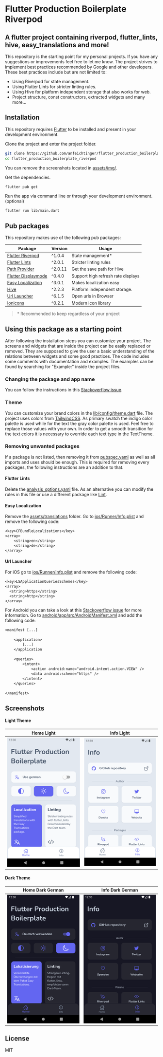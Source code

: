# Flutter Production Boilerplate Riverpod
## A flutter project containing riverpod, flutter_lints, hive, easy_translations and more!

This repository is the starting point for my personal projects. If you have any suggestions or improvements feel free to let me know. The project strives to implement best practices recommended by Google and other developers. These best practices include but are not limited to:

- Using Riverpod for state management.
- Using Flutter Lints for stricter linting rules.
- Using Hive for platform independent storage that also works for web.
- Project structure, const constructors, extracted widgets and many more...

## Installation

This repository requires [Flutter](https://flutter.dev/docs/get-started/install) to be installed and present in your development environment.

Clone the project and enter the project folder.
```sh
git clone https://github.com/anfeichtinger/flutter_production_boilerplate_riverpod.git
cd flutter_production_boilerplate_riverpod
```

You can remove the screenshots located in [assets/img/](./assets/img).

Get the dependencies.
```sh
flutter pub get
```

Run the app via command line or through your development environment. (optional)
```sh
flutter run lib/main.dart
```

## Pub packages

This repository makes use of the following pub packages:

| Package | Version | Usage |
| ------ | ------ | ------ |
| [Flutter Riverpod](https://pub.dev/packages/flutter_riverpod) | ^1.0.4 | State management*
| [Flutter Lints](https://pub.dev/packages/flutter_lints) | ^2.0.1 | Stricter linting rules
| [Path Provider](https://pub.dev/packages/path_provider) | ^2.0.11 | Get the save path for Hive
| [Flutter Displaymode](https://pub.dev/packages/flutter_displaymode) | ^0.4.0 | Support high refresh rate displays
| [Easy Localization](https://pub.dev/packages/easy_localization) | ^3.0.1 | Makes localization easy
| [Hive](https://pub.dev/packages/hive) | ^2.2.3 | Platform independent storage.
| [Url Launcher](https://pub.dev/packages/url_launcher) | ^6.1.5 | Open urls in Browser
| [Ionicons](https://pub.dev/packages/ionicons) | ^0.2.1 | Modern icon library
> \* Recommended to keep regardless of your project

## Using this package as a starting point

After following the installation steps you can customize your project.
The screens and widgets that are inside the project can be easily replaced or removed. They are supposed to give the user a basic understanding of the relations between widgets and some good practices. The code includes some comments with documentation and examples. The examples can be found by searching for "Example:" inside the project files.

### Changing the package and app name

You can follow the instructions in this [Stackoverflow issue](https://stackoverflow.com/a/51550358).

### Theme

You can customize your brand colors in the [lib/config/theme.dart](./lib/config/theme.dart) file.
The project uses colors from [TailwindCSS](https://tailwindcss.com/docs/customizing-colors). As primary swatch the indigo color palette is used while for the text the gray color palette is used. Feel free to replace those values with your own.
In order to get a smooth transition for the text colors it is necessary to override each text type in the TextTheme.

### Removing unwanted packages

If a package is not listed, then removing it from [pubspec.yaml](./pubspec.yaml) as well as all imports and uses should be enough. This is required for removing every packages, the following instructions are an addition to that.

#### Flutter Lints

Delete the [analysis_options.yaml](./analysis_options.yaml) file.
As an alternative you can modify the rules in this file or use a different package like [Lint](https://pub.dev/packages/lint).

#### Easy Localization

Remove the [assets/translations](./assets/translations) folder.
Go to [ios/Runner/Info.plist](./ios/Runner/Info.plist) and remove the following code:

```
<key>CFBundleLocalizations</key>
<array>
	<string>en</string>
   	<string>de</string>
</array>
```

#### Url Launcher

For iOS go to [ios/Runner/Info.plist](./ios/Runner/Info.plist) and remove the following code:

```
<key>LSApplicationQueriesSchemes</key>
<array>
  <string>https</string>
  <string>http</string>
</array>
```

For Android you can take a look at this [Stackoverflow issue](https://stackoverflow.com/a/65082750) for more information.
Go to [android/app/src/AndroidManifest.xml](./android/app/src/main/AndroidManifest.xml) and add the following code:

```
<manifest [...]

    <application>
        [...]
    </application
    
    <queries>
        <intent>
            <action android:name="android.intent.action.VIEW" />
            <data android:scheme="https" />
        </intent>
    </queries>

</manifest>
```

## Screenshots

#### Light Theme

| Home Light | Info Light |
| ------ | ------ |
| ![Home Light](./assets/img/home_light.jpg "The home page with a light theme.") | ![Info Light](./assets/img/info_light.jpg "The info page with a light theme.") |

#### Dark Theme

| Home Dark German | Info Dark German |
| ------ | ------ |
| ![Home Dark](./assets/img/home_dark.jpg "The home page with a dark theme.") | ![Info Dark](./assets/img/info_dark.jpg "The info page with a dark theme.") |

## License

MIT
